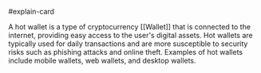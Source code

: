 #explain-card 

A hot wallet is a type of cryptocurrency [[Wallet]] that is connected to the internet, providing easy access to the user's digital assets. Hot wallets are typically used for daily transactions and are more susceptible to security risks such as phishing attacks and online theft. Examples of hot wallets include mobile wallets, web wallets, and desktop wallets.
